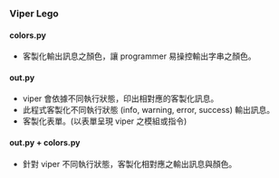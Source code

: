### Viper Lego

#### colors.py

* 客製化輸出訊息之顏色，讓 programmer 易操控輸出字串之顏色。

#### out.py

* viper 會依據不同執行狀態，印出相對應的客製化訊息。
* 此程式客製化不同執行狀態 (info, warning, error, success) 輸出訊息。
* 客製化表單。(以表單呈現 viper 之模組或指令)

#### out.py + colors.py

* 針對 viper 不同執行狀態，客製化相對應之輸出訊息與顏色。
